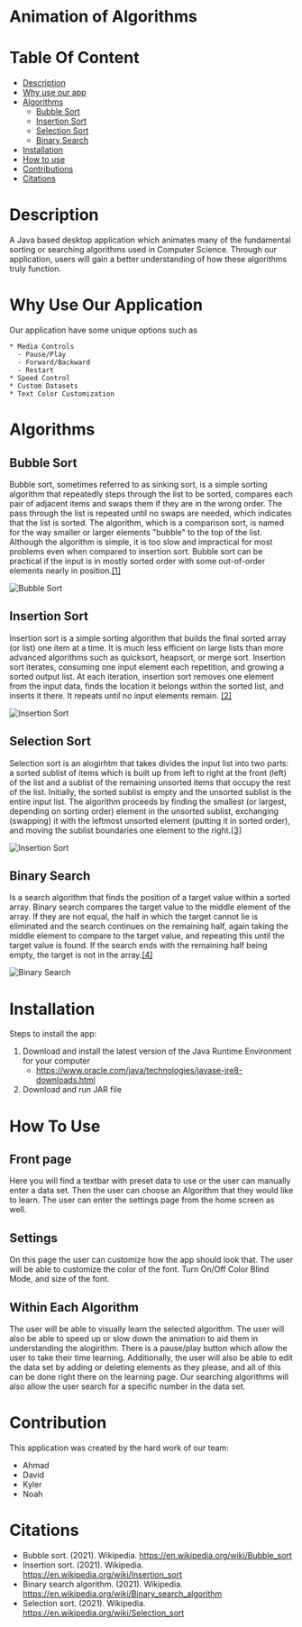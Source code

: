 # Animation of Algorithms

# Table Of Content
   - [Description](#description)
   - [Why use our app](#Whyuseourapp)
   - [Algorithms](#Algorithms)
      * [Bubble Sort](#BubbleSort)
      * [Insertion Sort](#InsertionSort)
      * [Selection Sort](#SelectionSort)
      * [Binary Search](#BinarySearch)
   - [Installation](#Installation)
   - [How to use](#Howtouse)
   - [Contributions](#Contributions)
   - [Citations](#Citations)

# <a name="description"/>Description 
  A Java based desktop application which animates many of the fundamental sorting or searching algorithms used in Computer Science. Through our application, users will gain a better understanding of how these algorithms truly function.


# <a name="Whyuseourapp"/>Why Use Our Application
  Our application have some unique options such as
 
    * Media Controls
      - Pause/Play
      - Forward/Backward 
      - Restart
    * Speed Control
    * Custom Datasets
    * Text Color Customization
    
    
# <a name="Algorithms"/>Algorithms
## <a name="BubbleSort"/>Bubble Sort  
  Bubble sort, sometimes referred to as sinking sort, is a simple sorting algorithm that repeatedly steps through the list to be sorted, compares each pair of adjacent items and swaps them if they are in the wrong order. The pass through the list is repeated until no swaps are needed, which indicates that the list is sorted. The algorithm, which is a comparison sort, is named for the way smaller or larger elements "bubble" to the top of the list. Although the algorithm is simple, it is too slow and impractical for most problems even when compared to insertion sort. Bubble sort can be practical if the input is in mostly sorted order with some out-of-order elements nearly in position.[[1]](#Citation1)

![Bubble Sort](GIFS/Bubble_sort.gif)
   
## <a name="InsertionSort"/>Insertion Sort
  Insertion sort is a simple sorting algorithm that builds the final sorted array (or list) one item at a time. It is much less efficient on large lists than more advanced algorithms such as quicksort, heapsort, or merge sort. Insertion sort iterates, consuming one input element each repetition, and growing a sorted output list. At each iteration, insertion sort removes one element from the input data, finds the location it belongs within the sorted list, and inserts it there. It repeats until no input elements remain. [[2]](#Citation2)
  
![Insertion Sort](GIFS/Insertion_sort.gif)

## <a name="SelectionSort"/>Selection Sort
  Selection sort is an alogirhtm that takes divides the input list into two parts: a sorted sublist of items which is built up from left to right at the front (left) of the list and a sublist of the remaining unsorted items that occupy the rest of the list. Initially, the sorted sublist is empty and the unsorted sublist is the entire input list. The algorithm proceeds by finding the smallest (or largest, depending on sorting order) element in the unsorted sublist, exchanging (swapping) it with the leftmost unsorted element (putting it in sorted order), and moving the sublist boundaries one element to the right.[[3]](#Citation3)
  
![Insertion Sort](GIFS/Selection_sort.gif)

## <a name="BinarySearch"/>Binary Search
  Is a search algorithm that finds the position of a target value within a sorted array. Binary search compares the target value to the middle element of the array. If they are not equal, the half in which the target cannot lie is eliminated and the search continues on the remaining half, again taking the middle element to compare to the target value, and repeating this until the target value is found. If the search ends with the remaining half being empty, the target is not in the array.[[4]](#Citation4)
  
![Binary Search](GIFS/Binary_Search.gif)

# <a name="Installation"/>Installation
   Steps to install the app:
   1.  Download and install the latest version of the Java Runtime Environment for your computer
       - https://www.oracle.com/java/technologies/javase-jre8-downloads.html
   3.  Download and run JAR file

# <a name="Howtouse"/>How To Use
## Front page
   Here you will find a textbar with preset data to use or the user can manually enter a data set. Then the user can choose an Algorithm that they would like to learn. The user can enter the settings page from the home screen as well. 
   
## Settings
   On this page the user can customize how the app should look that. The user will be able to customize the color of the font. Turn On/Off Color Blind Mode, and size of the font.
   
## Within Each Algorithm
   The user will be able to visually learn the selected algorithm. The user will also be able to speed up or slow down the animation to aid them in understanding the alogirithm. There is a pause/play button which allow the user to take their time learning. Additionally, the user will also be able to edit the data set by adding or deleting elements as they please, and all of this can be done right there on the learning page. Our searching algorithms will also allow the user search for a specific number in the data set.
   
   
# <a name="Contributions"/>Contribution

This application was created by the hard work of our team:

   * Ahmad 
   * David
   * Kyler
   * Noah


# <a name="Citations"/>Citations

- <a name="Citation1"/>Bubble sort. (2021). Wikipedia. https://en.wikipedia.org/wiki/Bubble_sort
- <a name="Citation2"/>Insertion sort. (2021). Wikipedia. https://en.wikipedia.org/wiki/Insertion_sort
- <a name="Citation3"/>Binary search algorithm. (2021). Wikipedia. https://en.wikipedia.org/wiki/Binary_search_algorithm
- <a name="Citation4"/>Selection sort. (2021). Wikipedia. https://en.wikipedia.org/wiki/Selection_sort
